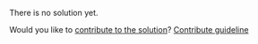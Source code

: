
There is no solution yet.

Would you like to [contribute to the solution](https://github.com/BFEdev/BFE.dev-solutions/blob/main/quiz/number-format_en.md)? [Contribute guideline](https://github.com/BFEdev/BFE.dev-solutions#how-to-contribute)
